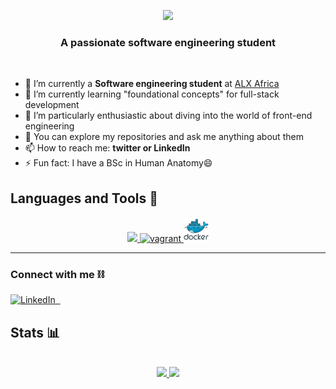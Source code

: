 <p align="center">
  <a href="https://github.com/ebube-ochemba"><img src="https://readme-typing-svg.demolab.com?font=Fira+Code&size=40&pause=1000&width=600&height=100&lines=Hello 👋, I'm Ebube 👨🏽‍💻..."></a>
  <h3 align="center">A passionate software engineering student</h3>
</p>
<br/>

- 🔭 I’m currently a **Software engineering student** at [ALX Africa](https://www.alxafrica.com/)
- 🌱 I’m currently learning "foundational concepts" for full-stack development
- 🤔 I’m particularly enthusiastic about diving into the world of front-end engineering
- 💬 You can explore my repositories and ask me anything about them
- 📫 How to reach me: **twitter or LinkedIn**
- ⚡ Fun fact: I have a BSc in Human Anatomy😄

##  Languages and Tools 🧰
<p align="center">
  <a href="https://skillicons.dev">
    <img src="https://skillicons.dev/icons?i=linux,bash,c,py,html,css,js,mysql,regex,md,git,github,vscode,vim,emacs"/>
    <img src="https://www.vectorlogo.zone/logos/vagrantup/vagrantup-icon.svg" alt="vagrant" width="40" height="40"/>
    <img src="https://raw.githubusercontent.com/devicons/devicon/master/icons/docker/docker-original-wordmark.svg" alt="docker" width="40" height="40"/>
  </a>
</p>

---

<h3 align="left">Connect with me ⛓</h3>
<p align="left">
  <a href="https://linkedin.com/in/ebube-ochemba" target="blank">
    <img img alt="LinkedIn" src="https://img.shields.io/badge/linkedin-%230077B5.svg?&style=for-the-badge&logo=linkedin&logoColor=white"  height="25px"/>
  </a>
  <a href="https://twitter.com/ebube116" target="blank">
    <img src="https://img.shields.io/badge/twitter-%231DA1F2.svg?&style=for-the-badge&logo=twitter&logoColor=white" alt="" height="25"/>
  </a>
  <a href="https://discord.com/@bn63" target="blank">
    <img src="https://img.shields.io/badge/discord-%231DA1F2.svg?&style=for-the-badge&logo=discord&logoColor=white" alt="" height="25"/>
  </a>
</p>

## Stats 📊
<br/>

<div align="center">
  <a href="https://github.com/ebube-ochemba?tab=repositories">
    <img src="https://github-readme-stats.vercel.app/api/top-langs/?username=ebube-ochemba&theme=radical"/>
  </a>
  <a href="https://github.com/ebube-ochemba?tab=repositories">
    <img src="https://github-readme-stats.vercel.app/api?username=ebube-ochemba&line_height=40&show_icons=true&theme=radical"/>
  </a>
</div>
